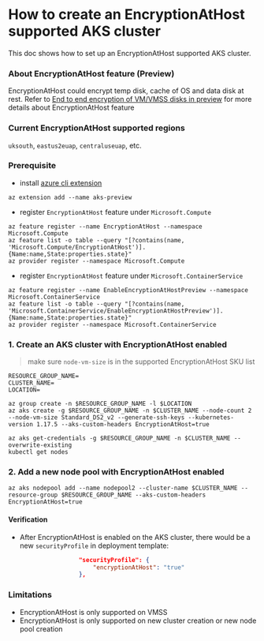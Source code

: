 # How to create an EncryptionAtHost supported AKS cluster

This doc shows how to set up an EncryptionAtHost supported AKS cluster.

### About EncryptionAtHost feature (Preview)
EncryptionAtHost could encrypt temp disk, cache of OS and data disk at rest. 
Refer to [End to end encryption of VM/VMSS disks in preview](https://github.com/ramankumarlive/manageddisksendtoendencryptionpreview) for more details about EncryptionAtHost feature

### Current EncryptionAtHost supported regions
`uksouth`, `eastus2euap`, `centraluseuap`, etc.

### Prerequisite
 - install [azure cli extension](https://docs.microsoft.com/en-us/cli/azure/azure-cli-extensions-overview?view=azure-cli-latest)

```console
az extension add --name aks-preview
```

 - register `EncryptionAtHost` feature under `Microsoft.Compute`
```console
az feature register --name EncryptionAtHost --namespace Microsoft.Compute
az feature list -o table --query "[?contains(name, 'Microsoft.Compute/EncryptionAtHost')].{Name:name,State:properties.state}"
az provider register --namespace Microsoft.Compute
```

 - register `EncryptionAtHost` feature under `Microsoft.ContainerService`
```console
az feature register --name EnableEncryptionAtHostPreview --namespace Microsoft.ContainerService
az feature list -o table --query "[?contains(name, 'Microsoft.ContainerService/EnableEncryptionAtHostPreview')].{Name:name,State:properties.state}"
az provider register --namespace Microsoft.ContainerService
```

### 1. Create an AKS cluster with EncryptionAtHost enabled
> make sure `node-vm-size` is in the supported EncryptionAtHost SKU list
```console
RESOURCE_GROUP_NAME=
CLUSTER_NAME=
LOCATION=

az group create -n $RESOURCE_GROUP_NAME -l $LOCATION
az aks create -g $RESOURCE_GROUP_NAME -n $CLUSTER_NAME --node-count 2 --node-vm-size Standard_DS2_v2 --generate-ssh-keys --kubernetes-version 1.17.5 --aks-custom-headers EncryptionAtHost=true

az aks get-credentials -g $RESOURCE_GROUP_NAME -n $CLUSTER_NAME --overwrite-existing
kubectl get nodes
```

### 2. Add a new node pool with EncryptionAtHost enabled
```console
az aks nodepool add --name nodepool2 --cluster-name $CLUSTER_NAME --resource-group $RESOURCE_GROUP_NAME --aks-custom-headers EncryptionAtHost=true
```

#### Verification
 - After EncryptionAtHost is enabled on the AKS cluster, there would be a new `securityProfile` in deployment template:
```json
                    "securityProfile": {
                        "encryptionAtHost": "true"
                    },
```

### Limitations
 - EncryptionAtHost is only supported on VMSS
 - EncryptionAtHost is only supported on new cluster creation or new node pool creation
